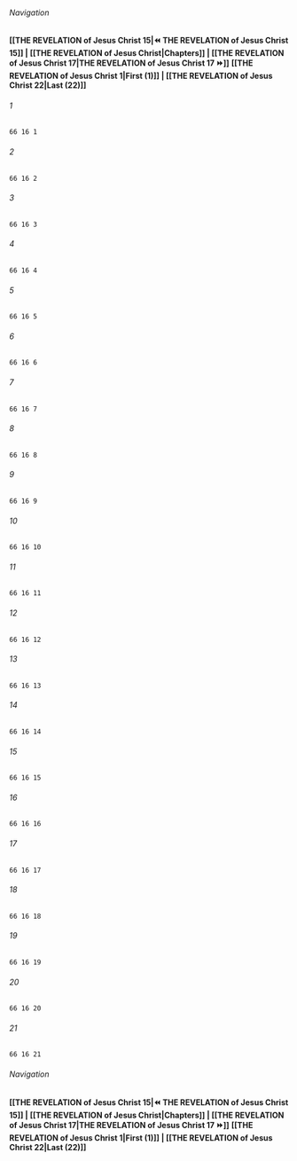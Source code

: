 
###### Navigation
**[[THE REVELATION of Jesus Christ 15|⏪ THE REVELATION of Jesus Christ 15]] | [[THE REVELATION of Jesus Christ|Chapters]] | [[THE REVELATION of Jesus Christ 17|THE REVELATION of Jesus Christ 17 ⏩]]**
**[[THE REVELATION of Jesus Christ 1|First (1)]] | [[THE REVELATION of Jesus Christ 22|Last (22)]]**

###### 1
``` verse
66 16 1 
```
###### 2
``` verse
66 16 2 
```
###### 3
``` verse
66 16 3 
```
###### 4
``` verse
66 16 4 
```
###### 5
``` verse
66 16 5 
```
###### 6
``` verse
66 16 6 
```
###### 7
``` verse
66 16 7 
```
###### 8
``` verse
66 16 8 
```
###### 9
``` verse
66 16 9 
```
###### 10
``` verse
66 16 10 
```
###### 11
``` verse
66 16 11 
```
###### 12
``` verse
66 16 12 
```
###### 13
``` verse
66 16 13 
```
###### 14
``` verse
66 16 14 
```
###### 15
``` verse
66 16 15 
```
###### 16
``` verse
66 16 16 
```
###### 17
``` verse
66 16 17 
```
###### 18
``` verse
66 16 18 
```
###### 19
``` verse
66 16 19 
```
###### 20
``` verse
66 16 20 
```
###### 21
``` verse
66 16 21 
```

###### Navigation
**[[THE REVELATION of Jesus Christ 15|⏪ THE REVELATION of Jesus Christ 15]] | [[THE REVELATION of Jesus Christ|Chapters]] | [[THE REVELATION of Jesus Christ 17|THE REVELATION of Jesus Christ 17 ⏩]]**
**[[THE REVELATION of Jesus Christ 1|First (1)]] | [[THE REVELATION of Jesus Christ 22|Last (22)]]**

